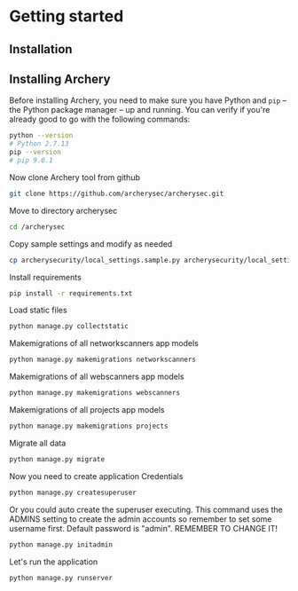 # Getting started

## Installation

## Installing Archery

Before installing Archery, you need to make sure you have Python and `pip`
– the Python package manager – up and running. You can verify if you're already
good to go with the following commands:

``` sh
python --version
# Python 2.7.13
pip --version
# pip 9.0.1
```


Now clone Archery tool from github

``` sh
git clone https://github.com/archerysec/archerysec.git
```

Move to directory archerysec

``` sh
cd /archerysec
```

Copy sample settings and modify as needed

``` sh
cp archerysecurity/local_settings.sample.py archerysecurity/local_settings.py
```

Install requirements
``` sh
pip install -r requirements.txt
```

Load static files
``` sh
python manage.py collectstatic
```

Makemigrations of all networkscanners app models
``` sh
python manage.py makemigrations networkscanners
```
Makemigrations of all webscanners app models
``` sh
python manage.py makemigrations webscanners
```

Makemigrations of all projects app models
```sh
python manage.py makemigrations projects
```

Migrate all data
``` sh
python manage.py migrate
```

Now you need to create application Credentials
``` sh
python manage.py createsuperuser
```

Or you could auto create the superuser executing. This command uses the ADMINS
setting to create the admin accounts so remember to set some username first.
Default password is "admin". REMEMBER TO CHANGE IT!
``` sh
python manage.py initadmin
```

Let's run the application
``` sh
python manage.py runserver
```
